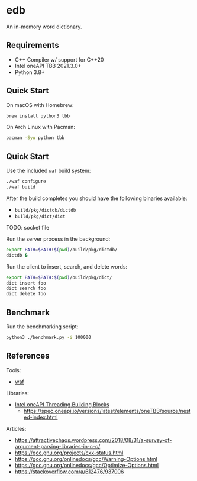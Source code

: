 # edb

An in-memory word dictionary.

## Requirements

* C++ Compiler w/ support for C++20
* Intel oneAPI TBB 2021.3.0+
* Python 3.8+

## Quick Start

On macOS with Homebrew:

```bash
brew install python3 tbb
```

On Arch Linux with Pacman:

```bash
pacman -Syu python tbb
```

## Quick Start

Use the included `waf` build system:

```bash
./waf configure
./waf build
```

After the build completes you should have the following binaries available:

* `build/pkg/dictdb/dictdb`
* `build/pkg/dict/dict`

TODO: socket file

Run the server process in the background:

```bash
export PATH=$PATH:$(pwd)/build/pkg/dictdb/
dictdb &
```

Run the client to insert, search, and delete words:

```bash
export PATH=$PATH:$(pwd)/build/pkg/dict/
dict insert foo
dict search foo
dict delete foo
```

## Benchmark

Run the benchmarking script:

```bash
python3 ./benchmark.py -i 100000
```

## References

Tools:

* [waf](https://waf.io/book/)

Libraries:

* [Intel oneAPI Threading Building Blocks](https://github.com/oneapi-src/oneTBB)
  * https://spec.oneapi.io/versions/latest/elements/oneTBB/source/nested-index.html

Articles:

* https://attractivechaos.wordpress.com/2018/08/31/a-survey-of-argument-parsing-libraries-in-c-c/
* https://gcc.gnu.org/projects/cxx-status.html
* https://gcc.gnu.org/onlinedocs/gcc/Warning-Options.html
* https://gcc.gnu.org/onlinedocs/gcc/Optimize-Options.html
* https://stackoverflow.com/a/612476/937006
